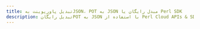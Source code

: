 ---title: تبدیل پاورپوینت بهJSON، POT به JSON مبدل رایگان یا Perl SDKdescription: تبدیل رایگانPOT به JSON با استفاده از Perl Cloud APIs & SDK. همچنین اسناد Microsoft PowerPoint را در Cloud ایجاد، ویرایش و رندر کنید.---